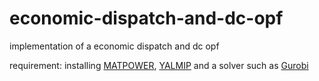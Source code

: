 # economic-dispatch-and-dc-opf
implementation of a economic dispatch and dc opf

requirement: installing [MATPOWER](https://matpower.org/), [YALMIP](https://yalmip.github.io/) and a solver such as [Gurobi](https://www.gurobi.com/)
